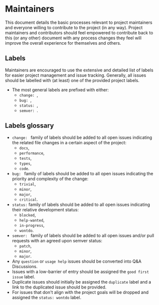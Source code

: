 # Maintainers

This document details the basic processes relevant to project maintainers and everyone willing to contribute to the project (in any way).
Project maintainers and contributors should feel empowered to contribute back to this (or any other) document with any process changes they feel will improve the overall experience for themselves and others.

## Labels

Maintainers are encouraged to use the extensive and detailed list of labels for easier project management and issue tracking.
Generally, all issues should be labelled with (at least) one of the provided project labels.

* The most general labels are prefixed with either:
    * `change: `,
    * `bug: `,
    * `status: `,
    * `semver: `.
    
## Labels glossary

* `change: ` family of  labels should be added to all open issues indicating the related file changes in a certain aspect of the project:
    * `docs`,
    * `performance`,
    * `tests`,
    * `types`,
    * `code`.
* `bug: ` family of labels should be added to all open issues indicating the priority and complexity of the change:
    * `trivial`,
    * `minor`,
    * `major`,
    * `critical`.
* `status:` family of labels should be added to all open issues indicating their relative development status:
    * `blocked`,
    * `help-wanted`,
    * `in-progress`,
    * `wontdo`.
* `semver: ` family of labels should be added to all open issues and/or pull requests with an agreed upon semver status:
    * `patch`,
    * `minor`,
    * `major`.
* Any `question` or `usage help` issues should be converted into Q&A Discussions.
* Issues with a low-barrier of entry should be assigned the `good first issue` label.
* Duplicate issues should initially be assigned the `duplicate` label and a link to the duplicated issue should be provided.
* For issues that don't align with the project goals will be dropped and assigned the `status: wontdo` label.
